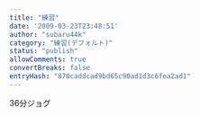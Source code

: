 ```yaml
---
title: "練習"
date: '2009-03-23T23:48:51'
author: "subaru44k"
category: "練習(デフォルト)"
status: "publish"
allowComments: true
convertBreaks: false
entryHash: "870caddcad9bd65c90ad1d3c6fea2ad1"
---
```

36分ジョグ
